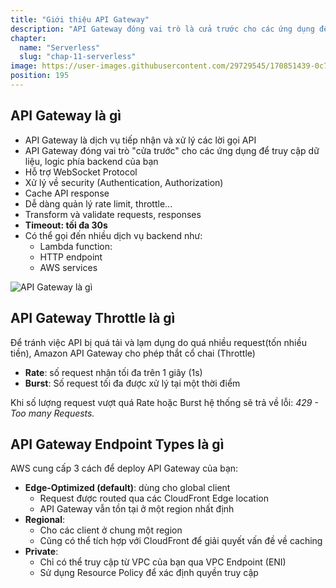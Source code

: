 ```yaml
---
title: "Giới thiệu API Gateway"
description: "API Gateway đóng vai trò là cửa trước cho các ứng dụng để truy cập dữ liệu, logic nghiệp vụ hoặc chức năng từ các dịch vụ backend của bạn"
chapter:
  name: "Serverless"
  slug: "chap-11-serverless"
image: https://user-images.githubusercontent.com/29729545/170851439-0c785f18-9246-4af6-b8c5-986819a6f031.png
position: 195
---
```


## API Gateway là gì

- API Gateway là dịch vụ tiếp nhận và xử lý các lời gọi API
- API Gateway đóng vai trò "cửa trước" cho các ứng dụng để truy cập dữ liệu, logic phía backend của bạn
- Hỗ trợ WebSocket Protocol
- Xử lý về security (Authentication, Authorization)
- Cache API response
- Dễ dàng quản lý rate limit, throttle...
- Transform và validate requests, responses
- **Timeout: tối đa 30s**
- Có thể gọi đến nhiều dịch vụ backend như:
  - Lambda function:
  - HTTP endpoint
  - AWS services

![API Gateway là gì](https://user-images.githubusercontent.com/29729545/170851439-0c785f18-9246-4af6-b8c5-986819a6f031.png)

## API Gateway Throttle là gì

Để tránh việc API bị quá tải và lạm dụng do quá nhiều request(tốn nhiều tiền), Amazon API Gateway cho phép thắt cổ chai (Throttle)

- **Rate**: số request nhận tối đa trên 1 giây (1s)
- **Burst**: Số request tối đa được xử lý tại một thời điểm

Khi số lượng request vượt quá Rate hoặc Burst hệ thống sẽ trả về lỗi: _429 - Too many Requests._

## API Gateway Endpoint Types là gì

AWS cung cấp 3 cách để deploy API Gateway của bạn:

- **Edge-Optimized (default)**: dùng cho global client
  - Request được routed qua các CloudFront Edge location
  - API Gateway vẫn tồn tại ở một region nhất định
- **Regional**:
  - Cho các client ở chung một region
  - Cũng có thể tích hợp với CloudFront để giải quyết vấn đề về caching
- **Private**:
  - Chỉ có thể truy cập từ VPC của bạn qua VPC Endpoint (ENI)
  - Sử dụng Resource Policy để xác định quyền truy cập
